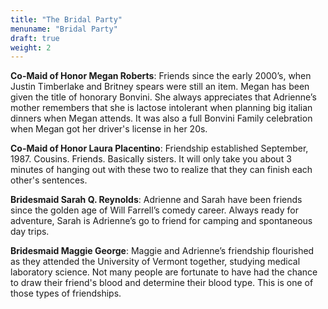 ```yaml
---
title: "The Bridal Party"
menuname: "Bridal Party"
draft: true
weight: 2
---
```

<b>Co-Maid of Honor Megan Roberts</b>: Friends since the early 2000’s, when Justin Timberlake and Britney spears were still an item. Megan has been given the title of honorary Bonvini. She always appreciates that Adrienne’s mother remembers that she is lactose intolerant when planning big italian dinners when Megan attends. It was also a full Bonvini Family celebration when Megan got her driver's license in her 20s.


<b>Co-Maid of Honor Laura Placentino</b>: Friendship established September, 1987. Cousins. Friends. Basically sisters. It will only take you about 3 minutes of hanging out with these two to realize that they can finish each other's sentences.

<b>Bridesmaid Sarah Q. Reynolds</b>: Adrienne and Sarah have been friends since the golden age of Will Farrell’s comedy career. Always ready for adventure, Sarah is Adrienne’s go to friend for camping and spontaneous day trips.

<b>Bridesmaid Maggie George</b>: Maggie and Adrienne’s friendship flourished as they attended the University of Vermont together, studying medical laboratory science. Not many people are fortunate to have had the chance to draw their friend's blood and determine their blood type. This is one of those types of friendships.
